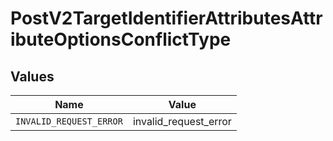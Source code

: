 # PostV2TargetIdentifierAttributesAttributeOptionsConflictType


## Values

| Name                    | Value                   |
| ----------------------- | ----------------------- |
| `INVALID_REQUEST_ERROR` | invalid_request_error   |